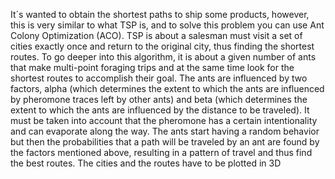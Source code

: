 It´s wanted to obtain the shortest paths to ship some products, however, this is very similar 
to what TSP is, and to solve this problem you can use Ant Colony Optimization (ACO).
TSP is about a salesman must visit a set of cities exactly once and return to the original city, 
thus finding the shortest routes.
To go deeper into this algorithm, it is about a given number of ants that make multi-point 
foraging trips and at the same time look for the shortest routes to accomplish their goal. The 
ants are influenced by two factors, alpha (which determines the extent to which the ants are 
influenced by pheromone traces left by other ants) and beta (which determines the extent to 
which the ants are influenced by the distance to be traveled). It must be taken into account 
that the pheromone has a certain intentionality and can evaporate along the way. The ants 
start having a random behavior but then the probabilities that a path will be traveled by an 
ant are found by the factors mentioned above, resulting in a pattern of travel and thus find 
the best routes. The cities and the routes have to be plotted in 3D
